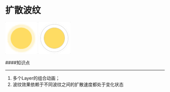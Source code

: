 # 扩散波纹

<p><img src="https://github.com/Mervin1024/Resources/blob/master/gif/RippleAnimationA.gif?raw=true" width="20%" height="20%">
<img src="https://github.com/Mervin1024/Resources/blob/master/gif/RippleAnimationB.gif?raw=true" width="20%" height="20%"></p>


####知识点

----

1. 多个Layer的组合动画；
2. 波纹效果依赖于不同波纹之间的扩散速度都处于变化状态
